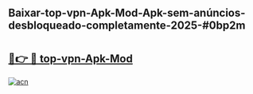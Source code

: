 ## Baixar-top-vpn-Apk-Mod-Apk-sem-anúncios-desbloqueado-completamente-2025-#0bp2m

# <h2><a href="https://ainizakaria.my?title=top-vpn-Apk-Mod&ref=20M">🔗👉 🔴 top-vpn-Apk-Mod</a></h2>

[![acn](https://github.com/user-attachments/assets/0f9c940e-d8b0-45ae-aac7-cd30a18b3e1c)](https://ainizakaria.my?title=top-vpn-Apk-Mod&ref=20M)

